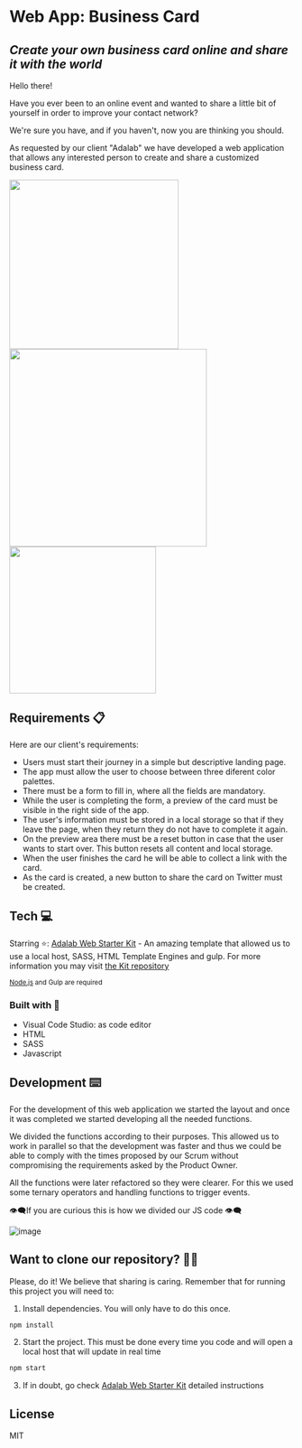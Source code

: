 # Web App: Business Card

## _Create your own business card online and share it with the world_

Hello there!

Have you ever been to an online event and wanted to share a little bit of yourself in order to improve your contact network? 

We're sure you have, and if you haven't, now you are thinking you should.

As requested by our client "Adalab" we have developed a web application that allows any interested person to create and share a customized business card.

<img src="https://user-images.githubusercontent.com/81619759/119809919-da0ceb00-bee5-11eb-837f-317dc6619124.png" width="300"/> <img src="https://user-images.githubusercontent.com/81619759/119810599-7931e280-bee6-11eb-8691-1cfcc6e1ffe9.png" width="350"/> 
<img  src="https://user-images.githubusercontent.com/81619759/119810285-2eb06600-bee6-11eb-8a0b-250ff586464a.png" width="260"/>

## Requirements 📋

Here are our client's requirements:

- Users must start their journey in a simple but descriptive landing page.
- The app must allow the user to choose between three diferent color palettes.
- There must be a form to fill in, where all the fields are mandatory. 
- While the user is completing the form, a preview of the card must be visible in the right side of the app. 
- The user's information must be stored in a local storage so that if they leave the page, when they return they do not have to complete it again.
- On the preview area there must be a reset button in case that the user wants to start over. This button resets all content and local storage.
- When the user finishes the card he will be able to collect a link with the card.
- As the card is created, a new button to share the card on Twitter must be created.

## Tech 💻

Starring ⭐:
[Adalab Web Starter Kit](https://github.com/Adalab/adalab-web-starter-kit) - An amazing template that allowed us to use a local host, SASS, HTML Template Engines and gulp. For more information you may visit [the Kit repository](https://github.com/Adalab/adalab-web-starter-kit)

<sub>[Node.js](https://nodejs.org/) and Gulp are required <sub/>

### Built with 🔨

- Visual Code Studio: as code editor
- HTML
- SASS
- Javascript

## Development ⌨️

For the development of this web application we started the layout and once it was completed we started developing all the needed functions.

We divided the functions according to their purposes. This allowed us to work in parallel so that the development was faster and thus we could be able to comply with the times proposed by our Scrum without compromising the requirements asked by the Product Owner.

All the functions were later refactored so they were clearer. For this we used some ternary operators and handling functions to trigger events.

👁️‍🗨️If you are curious this is how we divided our JS code 👁️‍🗨️
  
 ![image](https://user-images.githubusercontent.com/81619759/119811123-070dcd80-bee7-11eb-904e-d13d0bf4fd67.png)


## Want to clone our repository? 🐑🐑

Please, do it! We believe that sharing is caring. Remember that for running this project you will need to:

1. Install dependencies. You will only have to do this once.

```sh
npm install
```

2. Start the project. This must be done every time you code and will open a local host that will update in real time

```sh
npm start
```

3. If in doubt, go check [Adalab Web Starter Kit](https://github.com/Adalab/adalab-web-starter-kit) detailed instructions

## License

MIT
